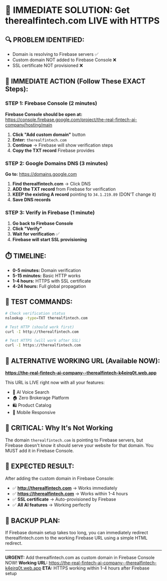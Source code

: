 # 🚨 IMMEDIATE SOLUTION: Get therealfintech.com LIVE with HTTPS

## 🔍 PROBLEM IDENTIFIED:
- Domain is resolving to Firebase servers ✅
- Custom domain NOT added to Firebase Console ❌
- SSL certificate NOT provisioned ❌

## 🚀 IMMEDIATE ACTION (Follow These EXACT Steps):

### STEP 1: Firebase Console (2 minutes)
**Firebase Console should be open at:**
https://console.firebase.google.com/project/the-real-fintech-ai-company/hosting/main

1. **Click "Add custom domain"** button
2. **Enter:** `therealfintech.com` 
3. **Continue** → Firebase will show verification steps
4. **Copy the TXT record** Firebase provides

### STEP 2: Google Domains DNS (3 minutes)
**Go to:** https://domains.google.com

1. **Find therealfintech.com** → Click DNS
2. **ADD the TXT record** from Firebase for verification
3. **KEEP the existing A record** pointing to `34.1.219.89` (DON'T change it)
4. **Save DNS records**

### STEP 3: Verify in Firebase (1 minute)
1. **Go back to Firebase Console**
2. **Click "Verify"** 
3. **Wait for verification** ✅
4. **Firebase will start SSL provisioning**

## ⏱️ TIMELINE:
- **0-5 minutes:** Domain verification
- **5-15 minutes:** Basic HTTP works
- **1-4 hours:** HTTPS with SSL certificate
- **4-24 hours:** Full global propagation

## 🧪 TEST COMMANDS:
```bash
# Check verification status
nslookup -type=TXT therealfintech.com

# Test HTTP (should work first)
curl -I http://therealfintech.com

# Test HTTPS (will work after SSL)
curl -I https://therealfintech.com
```

## 🎯 ALTERNATIVE WORKING URL (Available NOW):
**https://the-real-fintech-ai-company--therealfintech-k4eirq0t.web.app**

This URL is LIVE right now with all your features:
- 🎤 AI Voice Search
- 🏠 Zero Brokerage Platform
- 🛍️ Product Catalog
- 📱 Mobile Responsive

## 🚨 CRITICAL: Why It's Not Working
The domain `therealfintech.com` is pointing to Firebase servers, but Firebase doesn't know it should serve your website for that domain. You MUST add it in Firebase Console.

## 🎉 EXPECTED RESULT:
After adding the custom domain in Firebase Console:
- ✅ **http://therealfintech.com** → Works immediately
- ✅ **https://therealfintech.com** → Works within 1-4 hours
- ✅ **SSL certificate** → Auto-provisioned by Firebase
- ✅ **All AI features** → Working perfectly

## 🔄 BACKUP PLAN:
If Firebase domain setup takes too long, you can immediately redirect therealfintech.com to the working Firebase URL using a simple HTML redirect.

---

**URGENT:** Add therealfintech.com as custom domain in Firebase Console NOW!
**Working URL:** https://the-real-fintech-ai-company--therealfintech-k4eirq0t.web.app
**ETA:** HTTPS working within 1-4 hours after Firebase setup
